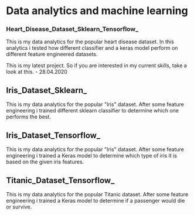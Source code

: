 # Data analytics and machine learning

### Heart_Disease_Dataset_Sklearn_Tensorflow_ ###
This is my data analytics for the popular heart disease dataset. In this analytics i tested how different classifier and a keras model perform on different feature engineered datasets.
 
This is my latest project. So if you are interested in my current skills, take a look at this. - 28.04.2020
 

## Iris_Dataset_Sklearn_ ##
This is my data analytics for the popular "Iris" dataset. After some feature engineering i trained different sklearn classifier to determine which one performs the best.

 
## Iris_Dataset_Tensorflow_ ##
This is my data analytics for the popular "Iris" dataset. After some feature engineering i trained a Keras model to determine which type of iris it is based on the given iris features.

## Titanic_Dataset_Tensorflow_ ##
This is my data analytics for the popular Titanic dataset. After some feature engineering i trained a Keras model to determine if a passenger would die or survive.
